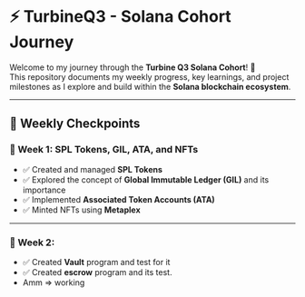 # ⚡ TurbineQ3 - Solana Cohort Journey

Welcome to my journey through the **Turbine Q3 Solana Cohort**! 🚀  
This repository documents my weekly progress, key learnings, and project milestones as I explore and build within the **Solana blockchain ecosystem**.

---

## 🧠 Weekly Checkpoints

### 📅 Week 1: SPL Tokens, GIL, ATA, and NFTs
- ✅ Created and managed **SPL Tokens**
- ✅ Explored the concept of **Global Immutable Ledger (GIL)** and its importance
- ✅ Implemented **Associated Token Accounts (ATA)**
- ✅ Minted NFTs using **Metaplex**

---

### 📅 Week 2:
- ✅ Created **Vault** program and test for it 
- ✅ Created **escrow** program and its test.
- Amm => working



